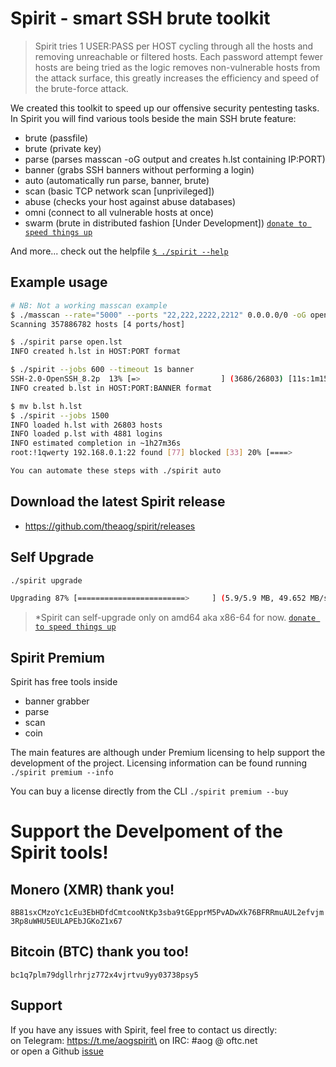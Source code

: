 # Spirit - smart SSH brute toolkit
> Spirit tries 1 USER:PASS per HOST cycling through all the hosts and removing unreachable or filtered hosts. Each password attempt fewer hosts are being tried as the logic removes non-vulnerable hosts from the attack surface, this greatly increases the efficiency and speed of the brute-force attack.

We created this toolkit to speed up our offensive security pentesting tasks.
In Spirit you will find various tools beside the main SSH brute feature:
- brute (passfile)
- brute (private key)
- parse (parses masscan -oG output and creates h.lst containing IP:PORT)
- banner (grabs SSH banners without performing a login)
- auto (automatically run parse, banner, brute)
- scan (basic TCP network scan [unprivileged])
- abuse (checks your host against abuse databases)
- omni (connect to all vulnerable hosts at once)
- swarm (brute in distributed fashion [Under Development]) [`donate to speed things up`](#monero-xmr-thank-you)

And more... check out the helpfile [`$ ./spirit --help`](./HELP)

## Example usage
```bash
# NB: Not a working masscan example
$ ./masscan --rate="5000" --ports "22,222,2222,2212" 0.0.0.0/0 -oG open.lst
Scanning 357886782 hosts [4 ports/host]

$ ./spirit parse open.lst
INFO created h.lst in HOST:PORT format

$ ./spirit --jobs 600 --timeout 1s banner
SSH-2.0-OpenSSH_8.2p  13% [=>                  ] (3686/26803) [11s:1m15s]
INFO created b.lst in HOST:PORT:BANNER format

$ mv b.lst h.lst
$ ./spirit --jobs 1500
INFO loaded h.lst with 26803 hosts
INFO loaded p.lst with 4881 logins
INFO estimated completion in ~1h27m36s
root:!1qwerty 192.168.0.1:22 found [77] blocked [33] 20% [====>               ] (1567/87216) [20s:1h13m36s]

You can automate these steps with ./spirit auto
```

## Download the latest Spirit release
- https://github.com/theaog/spirit/releases

## Self Upgrade
```bash
./spirit upgrade

Upgrading 87% [========================>     ] (5.9/5.9 MB, 49.652 MB/s)
```
>*Spirit can self-upgrade only on amd64 aka x86-64 for now. [`donate to speed things up`](#monero-xmr-thank-you)

## Spirit Premium
Spirit has free tools inside
- banner grabber
- parse
- scan
- coin

The main features are although under Premium licensing to help support the development of the project.
Licensing information can be found running `./spirit premium --info`

You can buy a license directly from the CLI `./spirit premium --buy`

# Support the Develpoment of the Spirit tools!
## Monero (XMR) thank you!
`8B81sxCMzoYc1cEu3EbHDfdCmtcooNtKp3sba9tGEpprM5PvADwXk76BFRRmuAUL2efvjm3Rp8uWHU5EULAPEbJGKoZ1x67`

## Bitcoin (BTC) thank you too!
`bc1q7plm79dgllrhrjz772x4vjrtvu9yy03738psy5`

## Support
If you have any issues with Spirit, feel free to contact us directly: \
on Telegram: https://t.me/aogspirit\
on IRC: #aog @ oftc.net\
or open a Github [issue](https://github.com/theaog/spirit/issues)
